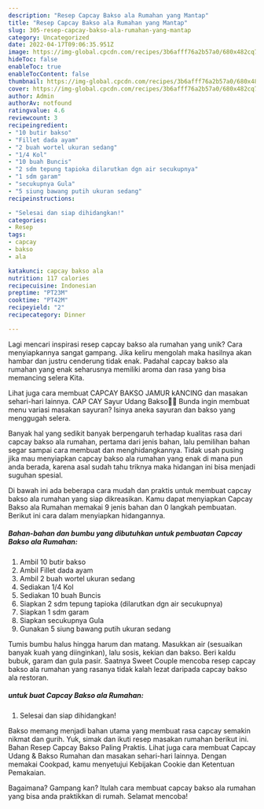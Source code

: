 ```yaml
---
description: "Resep Capcay Bakso ala Rumahan yang Mantap"
title: "Resep Capcay Bakso ala Rumahan yang Mantap"
slug: 305-resep-capcay-bakso-ala-rumahan-yang-mantap
category: Uncategorized
date: 2022-04-17T09:06:35.951Z
image: https://img-global.cpcdn.com/recipes/3b6afff76a2b57a0/680x482cq70/capcay-bakso-ala-rumahan-foto-resep-utama.jpg
hideToc: false
enableToc: true
enableTocContent: false
thumbnail: https://img-global.cpcdn.com/recipes/3b6afff76a2b57a0/680x482cq70/capcay-bakso-ala-rumahan-foto-resep-utama.jpg
cover: https://img-global.cpcdn.com/recipes/3b6afff76a2b57a0/680x482cq70/capcay-bakso-ala-rumahan-foto-resep-utama.jpg
author: Admin
authorAv: notfound
ratingvalue: 4.6
reviewcount: 3
recipeingredient:
- "10 butir bakso"
- "Fillet dada ayam"
- "2 buah wortel ukuran sedang"
- "1/4 Kol"
- "10 buah Buncis"
- "2 sdm tepung tapioka dilarutkan dgn air secukupnya"
- "1 sdm garam"
- "secukupnya Gula"
- "5 siung bawang putih ukuran sedang"
recipeinstructions:

- "Selesai dan siap dihidangkan!"
categories:
- Resep
tags:
- capcay
- bakso
- ala

katakunci: capcay bakso ala 
nutrition: 117 calories
recipecuisine: Indonesian
preptime: "PT23M"
cooktime: "PT42M"
recipeyield: "2"
recipecategory: Dinner

---
```





Lagi mencari inspirasi resep capcay bakso ala rumahan yang unik? Cara menyiapkannya sangat gampang. Jika keliru mengolah maka hasilnya akan hambar dan justru cenderung tidak enak. Padahal capcay bakso ala rumahan yang enak seharusnya memiliki aroma dan rasa yang bisa memancing selera Kita.





Lihat juga cara membuat CAPCAY BAKSO JAMUR kANCING dan masakan sehari-hari lainnya. CAP CAY Sayur Udang Bakso👩‍🍳 Bunda ingin membuat menu variasi masakan sayuran? Isinya aneka sayuran dan bakso yang menggugah selera.

Banyak hal yang sedikit banyak berpengaruh terhadap kualitas rasa dari capcay bakso ala rumahan, pertama dari jenis bahan, lalu pemilihan bahan segar sampai cara membuat dan menghidangkannya. Tidak usah pusing jika mau menyiapkan capcay bakso ala rumahan yang enak di mana pun anda berada, karena asal sudah tahu triknya maka hidangan ini bisa menjadi suguhan spesial.






Di bawah ini ada beberapa cara mudah dan praktis untuk membuat capcay bakso ala rumahan yang siap dikreasikan. Kamu dapat menyiapkan Capcay Bakso ala Rumahan memakai 9 jenis bahan dan 0 langkah pembuatan. Berikut ini cara dalam menyiapkan hidangannya.

<!--inarticleads1-->

##### Bahan-bahan dan bumbu yang dibutuhkan untuk pembuatan Capcay Bakso ala Rumahan:

1. Ambil 10 butir bakso
1. Ambil Fillet dada ayam
1. Ambil 2 buah wortel ukuran sedang
1. Sediakan 1/4 Kol
1. Sediakan 10 buah Buncis
1. Siapkan 2 sdm tepung tapioka (dilarutkan dgn air secukupnya)
1. Siapkan 1 sdm garam
1. Siapkan secukupnya Gula
1. Gunakan 5 siung bawang putih ukuran sedang


Tumis bumbu halus hingga harum dan matang. Masukkan air (sesuaikan banyak kuah yang diinginkan), lalu sosis, kekian dan bakso. Beri kaldu bubuk, garam dan gula pasir. Saatnya Sweet Couple mencoba resep capcay bakso ala rumahan yang rasanya tidak kalah lezat daripada capcay bakso ala restoran. 

<!--inarticleads2-->

#####  untuk buat Capcay Bakso ala Rumahan:


1. Selesai dan siap dihidangkan!

Bakso memang menjadi bahan utama yang membuat rasa capcay semakin nikmat dan gurih. Yuk, simak dan ikuti resep masakan rumahan berikut ini. Bahan Resep Capcay Bakso Paling Praktis. Lihat juga cara membuat Capcay Udang &amp; Bakso Rumahan dan masakan sehari-hari lainnya. Dengan memakai Cookpad, kamu menyetujui Kebijakan Cookie dan Ketentuan Pemakaian. 

Bagaimana? Gampang kan? Itulah cara membuat capcay bakso ala rumahan yang bisa anda praktikkan di rumah. Selamat mencoba!
